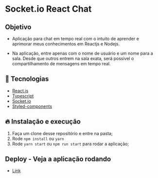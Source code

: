 # Socket.io React Chat




## Objetivo


- Aplicação para chat em tempo real com o intuito de aprender e aprimorar meus conhecimentos em Reactjs e Nodejs.


- Na aplicação, entre apenas com o nome de usuário e um nome para a sala. Desde que outros entrem na sala exata, será possivel o compartilhamento de mensagens em tempo real.


## 🚀 Tecnologias


- [React.js](https://pt-br.reactjs.org/)
- [Typescript](https://www.typescriptlang.org/)
- [Socket.io](https://socket.io/)
- [Styled-components](https://styled-components.com/)


## 🔥 Instalação e execução


1. Faça um clone desse repositório e entre na pasta;
2. Rode `npm install` ou `yarn`
3. Rode `yarn start` ou `npm run start` para rodar a aplicação;



## Deploy - Veja a aplicação rodando


- [Link](https://chat-react-seven.vercel.app/)



